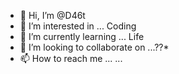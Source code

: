 - 👋 Hi, I’m @D46t
- 👀 I’m interested in ... Coding
- 🌱 I’m currently learning ... Life
- 💞️ I’m looking to collaborate on ...??*
- 📫 How to reach me ... ...

<!---
D46t/D46t is a ✨ special ✨ repository because its `README.md` (this file) appears on your GitHub profile.
You can click the Preview link to take a look at your changes.
--->
